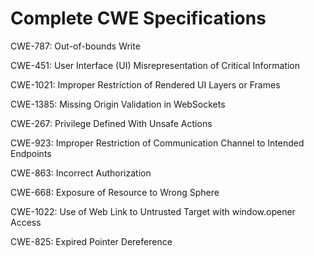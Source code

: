 

# Complete CWE Specifications

CWE-787: Out-of-bounds Write

CWE-451: User Interface (UI) Misrepresentation of Critical Information

CWE-1021: Improper Restriction of Rendered UI Layers or Frames

CWE-1385: Missing Origin Validation in WebSockets

CWE-267: Privilege Defined With Unsafe Actions

CWE-923: Improper Restriction of Communication Channel to Intended Endpoints

CWE-863: Incorrect Authorization

CWE-668: Exposure of Resource to Wrong Sphere

CWE-1022: Use of Web Link to Untrusted Target with window.opener Access

CWE-825: Expired Pointer Dereference